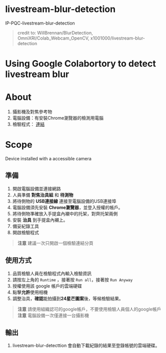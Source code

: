 # livestream-blur-detection
IP-PQC-livestream-blur-detection
>credit to: WillBrennan/BlurDetection, OmniXRI/Colab_Webcam_OpenCV, x1001000/livestream-blur-detection

# Using Google Colabortory to detect livestream blur

# About

1. 攝影機及對焦參考物
2. 電腦設備：有安裝Chrome瀏覽器的檢測用電腦
3. 檢驗程式： [連結](https://colab.research.google.com/github/neurobit-ai/livestream-blur-detection/blob/main/PQC.ipynb)

# Scope

Device installed with a accessible camera

## 準備

1. 開啟電腦設備並連接網路
2. 人員準備 **對焦治具組** 和 **待測物** 
3. 將待側物的 **USB連接線** 連接至電腦設備的USB連接埠
4. 電腦設備須先安裝 **Chrome瀏覽器**，並登入授權的帳戶。
5. 將待側物準確放入手提盒內襯中的托架，對齊托架兩側
6. 安裝 **治具** 到手提盒內襯上。
7. 備妥紀錄工具
8. 開啟檢驗程式

> **注意** 建議一次只開啟一個檢驗連結分頁

## 使用方式

1. 品質檢驗人員在檢驗程式內輸入檢驗資訊
2. 請按左上角的 `Runtime` ，接著按 `Run all`，接著按 `Run Anyway`
3. 授權使用該 google 帳戶的雲端硬碟
4. 點擊**允許**使用相機
5. 調整治具，**確認**能拍攝到**24星芒圖案**後，等候檢驗結果。

> **注意** 請使用組織認可的google帳戶，不要使用檢驗人員個人的google帳戶
> **注意** 電腦設備一次僅連接一台攝影機

## 輸出

1. livestream-blur-detecttion 會自動下載紀錄的結果至登錄帳號的雲端硬碟。





